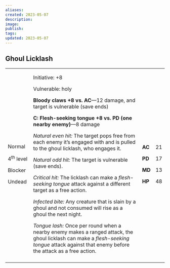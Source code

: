 ```yaml
---
aliases: 
created: 2023-05-07
description: 
image: 
publish: 
tags: 
updated: 2023-05-07
---
```


## Ghoul Licklash

<table>
<colgroup>
<col style="width: 16%" />
<col style="width: 72%" />
<col style="width: 5%" />
<col style="width: 5%" />
</colgroup>
<tbody>
<tr class="odd">
<td><p>Normal</p>
<p>4<sup>th</sup> level</p>
<p>Blocker</p>
<p>Undead</p></td>
<td><p>Initiative: +8</p>
<p>Vulnerable: holy</p>
<p><strong>Bloody claws +8 vs. AC</strong>—12 damage, and target is
vulnerable (save ends)</p>
<p><strong>C: Flesh-seeking tongue +8 vs. PD (one nearby
enemy)</strong>—8 damage</p>
<p><em>Natural even hit:</em> The target pops free from each enemy it’s
engaged with and is pulled to the ghoul licklash, who engages it.</p>
<p><em>Natural odd hit:</em> The target is vulnerable (save ends).</p>
<p><em>Critical hit:</em> The licklash can make a <em>flesh-seeking
tongue</em> attack against a different target as a free action.</p>
<p><em>Infected bite:</em> Any creature that is slain by a ghoul and not
consumed will rise as a ghoul the next night.</p>
<p><em>Tongue lash:</em> Once per round when a nearby enemy makes a
ranged attack, the ghoul licklash can make a <em>flesh-seeking
tongue</em> attack against that enemy before the attack as a free
action.</p></td>
<td><p><strong>AC</strong></p>
<p><strong>PD</strong></p>
<p><strong>MD</strong></p>
<p><strong>HP</strong></p></td>
<td><p>21</p>
<p>17</p>
<p>13</p>
<p>48</p></td>
</tr>
<tr class="even">
<td></td>
<td></td>
<td></td>
<td></td>
</tr>
</tbody>
</table>

